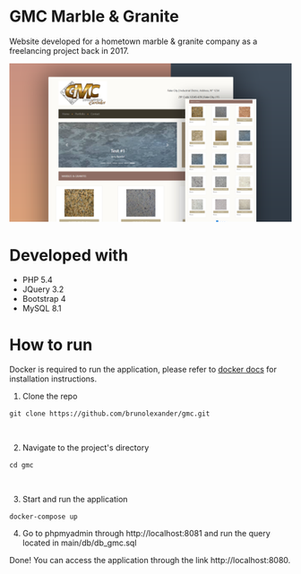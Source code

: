 # GMC Marble & Granite
Website developed for a hometown marble & granite company as a freelancing project back in 2017.

![Image](preview/preview.png)

# Developed with
* PHP 5.4
* JQuery 3.2
* Bootstrap 4
* MySQL 8.1

# How to run

Docker is required to run the application, please refer to [docker docs](https://docs.docker.com/get-docker/) for installation instructions.
<br>

1. Clone the repo
  ```
  git clone https://github.com/brunolexander/gmc.git
  ```
<br>

2. Navigate to the project's directory
  ```
  cd gmc
  ```
<br>

3. Start and run the application
  ```
  docker-compose up
  ```

4. Go to phpmyadmin through http://localhost:8081 and run the query located in main/db/db_gmc.sql

Done! You can access the application through the link http://localhost:8080.
